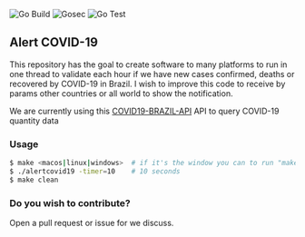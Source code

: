 ![Go Build](https://github.com/renanbastos93/alertcovid19/workflows/Go%20Build/badge.svg)
![Gosec](https://github.com/renanbastos93/alertcovid19/workflows/Gosec/badge.svg)
![Go Test](https://github.com/renanbastos93/alertcovid19/workflows/Go%20Test/badge.svg)

## Alert COVID-19
This repository has the goal to create software to many platforms to run in one thread to validate each hour if we have new cases confirmed, deaths or recovered by COVID-19 in Brazil. I wish to improve this code to receive by params other countries or all world to show the notification.

We are currently using this [COVID19-BRAZIL-API](https://covid19-brazil-api-docs.now.sh/) API to query COVID-19 quantity data


### Usage
```bash
$ make <macos|linux|windows>  # if it's the window you can to run "make zip"
$ ./alertcovid19 -timer=10    # 10 seconds
$ make clean
```


### Do you wish to contribute?
Open a pull request or issue for we discuss.
